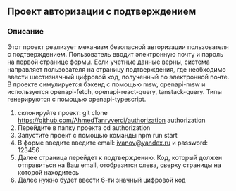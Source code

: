 ## Проект авторизации с подтверждением

### Описание

Этот проект реализует механизм безопасной авторизации пользователя с подтверждением. Пользователь вводит электронную почту и пароль на первой странице формы. Если учетные данные верны, система направляет пользователя на страницу подтверждения, где необходимо ввести шестизначный цифровой код, полученный по электронной почте. В проекте симулируется бэкенд с помощью msw, openapi-msw и используется openapi-fetch, openapi-react-query, tanstack-query. Типы генерируются с помощью openapi-typescript.

1. склонируйте проект: git clone https://github.com/AhmedTanryverdi/authorization authorization
2. Перейдите в папку проекта cd authorization
3. Запустите проект с помощью команды npm run start
4. В форме введите введите email: ivanov@yandex.ru и password: 123456
5. Далее страница перейдет к подтверждению. Код, который должен отправиться на Ваш email, отобразится слева, сверху страницы на которой находитесь
6. Далее нужно будет ввести 6-ти значный цифровой код